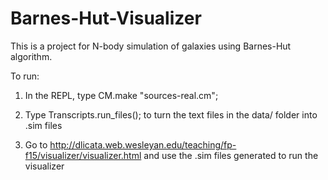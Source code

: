 # Barnes-Hut-Visualizer

This is a project for N-body simulation of galaxies using Barnes-Hut algorithm.

To run:

1. In the REPL, type CM.make "sources-real.cm";

2. Type Transcripts.run_files(); to turn the text files in the data/ folder into .sim files

3. Go to http://dlicata.web.wesleyan.edu/teaching/fp-f15/visualizer/visualizer.html and use the .sim files generated to run the visualizer